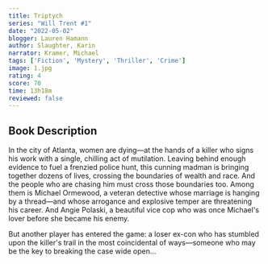 ```yaml
---
title: Triptych
series: "Will Trent #1"
date: "2022-05-02"
blogger: Lauren Hamann
author: Slaughter, Karin
narrator: Kramer, Michael
tags: ['Fiction', 'Mystery', 'Thriller', 'Crime']
image: 1.jpg
rating: 4
score: 70
time: 13h18m
reviewed: false
---
```



## Book Description

In the city of Atlanta, women are dying—at the hands of a killer who signs his work with a single, chilling act of mutilation. Leaving behind enough evidence to fuel a frenzied police hunt, this cunning madman is bringing together dozens of lives, crossing the boundaries of wealth and race. And the people who are chasing him must cross those boundaries too. Among them is Michael Ormewood, a veteran detective whose marriage is hanging by a thread—and whose arrogance and explosive temper are threatening his career. And Angie Polaski, a beautiful vice cop who was once Michael's lover before she became his enemy.

But another player has entered the game: a loser ex-con who has stumbled upon the killer's trail in the most coincidental of ways—someone who may be the key to breaking the case wide open...